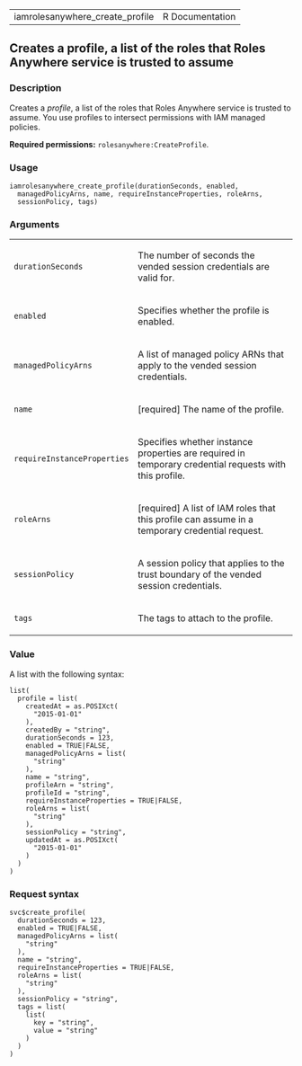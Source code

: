 <table style="width: 100%;">
<tbody>
<tr class="odd">
<td>iamrolesanywhere_create_profile</td>
<td style="text-align: right;">R Documentation</td>
</tr>
</tbody>
</table>

## Creates a profile, a list of the roles that Roles Anywhere service is trusted to assume

### Description

Creates a *profile*, a list of the roles that Roles Anywhere service is
trusted to assume. You use profiles to intersect permissions with IAM
managed policies.

**Required permissions:** `rolesanywhere:CreateProfile`.

### Usage

    iamrolesanywhere_create_profile(durationSeconds, enabled,
      managedPolicyArns, name, requireInstanceProperties, roleArns,
      sessionPolicy, tags)

### Arguments

<table>
<colgroup>
<col style="width: 35%" />
<col style="width: 65%" />
</colgroup>
<tbody>
<tr class="odd">
<td><code
id="iamrolesanywhere_create_profile_:_durationSeconds">durationSeconds</code></td>
<td><p>The number of seconds the vended session credentials are valid
for.</p></td>
</tr>
<tr class="even">
<td><code
id="iamrolesanywhere_create_profile_:_enabled">enabled</code></td>
<td><p>Specifies whether the profile is enabled.</p></td>
</tr>
<tr class="odd">
<td><code
id="iamrolesanywhere_create_profile_:_managedPolicyArns">managedPolicyArns</code></td>
<td><p>A list of managed policy ARNs that apply to the vended session
credentials.</p></td>
</tr>
<tr class="even">
<td><code id="iamrolesanywhere_create_profile_:_name">name</code></td>
<td><p>[required] The name of the profile.</p></td>
</tr>
<tr class="odd">
<td><code
id="iamrolesanywhere_create_profile_:_requireInstanceProperties">requireInstanceProperties</code></td>
<td><p>Specifies whether instance properties are required in temporary
credential requests with this profile.</p></td>
</tr>
<tr class="even">
<td><code
id="iamrolesanywhere_create_profile_:_roleArns">roleArns</code></td>
<td><p>[required] A list of IAM roles that this profile can assume in a
temporary credential request.</p></td>
</tr>
<tr class="odd">
<td><code
id="iamrolesanywhere_create_profile_:_sessionPolicy">sessionPolicy</code></td>
<td><p>A session policy that applies to the trust boundary of the vended
session credentials.</p></td>
</tr>
<tr class="even">
<td><code id="iamrolesanywhere_create_profile_:_tags">tags</code></td>
<td><p>The tags to attach to the profile.</p></td>
</tr>
</tbody>
</table>

### Value

A list with the following syntax:

    list(
      profile = list(
        createdAt = as.POSIXct(
          "2015-01-01"
        ),
        createdBy = "string",
        durationSeconds = 123,
        enabled = TRUE|FALSE,
        managedPolicyArns = list(
          "string"
        ),
        name = "string",
        profileArn = "string",
        profileId = "string",
        requireInstanceProperties = TRUE|FALSE,
        roleArns = list(
          "string"
        ),
        sessionPolicy = "string",
        updatedAt = as.POSIXct(
          "2015-01-01"
        )
      )
    )

### Request syntax

    svc$create_profile(
      durationSeconds = 123,
      enabled = TRUE|FALSE,
      managedPolicyArns = list(
        "string"
      ),
      name = "string",
      requireInstanceProperties = TRUE|FALSE,
      roleArns = list(
        "string"
      ),
      sessionPolicy = "string",
      tags = list(
        list(
          key = "string",
          value = "string"
        )
      )
    )
